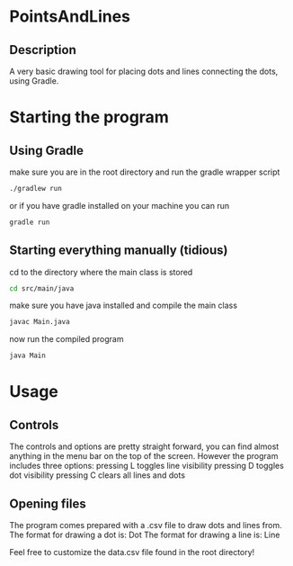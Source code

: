 # PointsAndLines


## Description
A very basic drawing tool for placing dots and lines connecting the dots, using Gradle.

# Starting the program

## Using Gradle
make sure you are in the root directory and run the gradle wrapper script

```bash
./gradlew run
```

or if you have gradle installed on your machine you can run
```bash 
gradle run
```

## Starting everything manually (tidious)

cd to the directory where the main class is stored
```bash 
cd src/main/java
```
make sure you have java installed and compile the main class
```bash 
javac Main.java
```

now run the compiled program
```bash 
java Main
```

# Usage

## Controls
The controls and options are pretty straight forward, you can find almost anything in the menu bar on the top of the screen.
However the program includes three options:
pressing L toggles line visibility 
pressing D toggles dot visibility
pressing C clears all lines and dots

## Opening files
The program comes prepared with a .csv file to draw dots and lines from.
The format for drawing a dot is: Dot <x-position> <y-position> <diameter>
The format for drawing a line is: Line <starting x-position> <starting y-position> <ending x-position> <ending y-position>

Feel free to customize the data.csv file found in the root directory!



